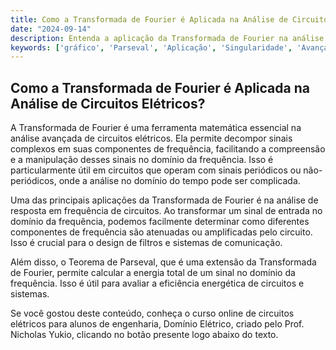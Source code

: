 ```yaml
---
title: Como a Transformada de Fourier é Aplicada na Análise de Circuitos Elétricos?
date: "2024-09-14"
description: Entenda a aplicação da Transformada de Fourier na análise avançada de circuitos elétricos.
keywords: ['gráfico', 'Parseval', 'Aplicação', 'Singularidade', 'Avançada', 'elétrico', 'transformada']
---
```


## Como a Transformada de Fourier é Aplicada na Análise de Circuitos Elétricos?

A Transformada de Fourier é uma ferramenta matemática essencial na análise avançada de circuitos elétricos. Ela permite decompor sinais complexos em suas componentes de frequência, facilitando a compreensão e a manipulação desses sinais no domínio da frequência. Isso é particularmente útil em circuitos que operam com sinais periódicos ou não-periódicos, onde a análise no domínio do tempo pode ser complicada.

Uma das principais aplicações da Transformada de Fourier é na análise de resposta em frequência de circuitos. Ao transformar um sinal de entrada no domínio da frequência, podemos facilmente determinar como diferentes componentes de frequência são atenuadas ou amplificadas pelo circuito. Isso é crucial para o design de filtros e sistemas de comunicação.

Além disso, o Teorema de Parseval, que é uma extensão da Transformada de Fourier, permite calcular a energia total de um sinal no domínio da frequência. Isso é útil para avaliar a eficiência energética de circuitos e sistemas.

Se você gostou deste conteúdo, conheça o curso online de circuitos elétricos para alunos de engenharia, Domínio Elétrico, criado pelo Prof. Nicholas Yukio, clicando no botão presente logo abaixo do texto.
